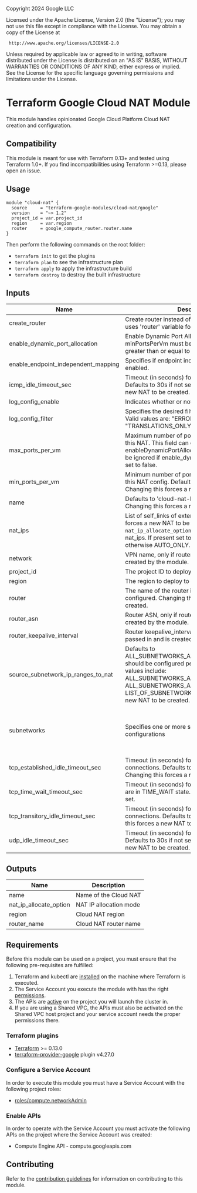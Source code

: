 Copyright 2024 Google LLC

Licensed under the Apache License, Version 2.0 (the "License");
you may not use this file except in compliance with the License.
You may obtain a copy of the License at

     http://www.apache.org/licenses/LICENSE-2.0

Unless required by applicable law or agreed to in writing, software
distributed under the License is distributed on an "AS IS" BASIS,
WITHOUT WARRANTIES OR CONDITIONS OF ANY KIND, either express or implied.
See the License for the specific language governing permissions and
limitations under the License.

# Terraform Google Cloud NAT Module

This module handles opinionated Google Cloud Platform Cloud NAT creation and configuration.

## Compatibility

This module is meant for use with Terraform 0.13+ and tested using Terraform 1.0+. If you find incompatibilities using Terraform >=0.13, please open an issue.

## Usage

```hcl
module "cloud-nat" {
  source     = "terraform-google-modules/cloud-nat/google"
  version    = "~> 1.2"
  project_id = var.project_id
  region     = var.region
  router     = google_compute_router.router.name
}
```

Then perform the following commands on the root folder:

- `terraform init` to get the plugins
- `terraform plan` to see the infrastructure plan
- `terraform apply` to apply the infrastructure build
- `terraform destroy` to destroy the built infrastructure

<!-- BEGINNING OF PRE-COMMIT-TERRAFORM DOCS HOOK -->

## Inputs

| Name                                | Description                                                                                                                                                                                                                                            | Type                                                                                                                                       | Default                           | Required |
| ----------------------------------- | ------------------------------------------------------------------------------------------------------------------------------------------------------------------------------------------------------------------------------------------------------ | ------------------------------------------------------------------------------------------------------------------------------------------ | --------------------------------- | :------: |
| create_router                       | Create router instead of using an existing one, uses 'router' variable for new resource name.                                                                                                                                                          | `bool`                                                                                                                                     | `false`                           |    no    |
| enable_dynamic_port_allocation      | Enable Dynamic Port Allocation. If minPorts is set, minPortsPerVm must be set to a power of two greater than or equal to 32.                                                                                                                           | `bool`                                                                                                                                     | `false`                           |    no    |
| enable_endpoint_independent_mapping | Specifies if endpoint independent mapping is enabled.                                                                                                                                                                                                  | `bool`                                                                                                                                     | `null`                            |    no    |
| icmp_idle_timeout_sec               | Timeout (in seconds) for ICMP connections. Defaults to 30s if not set. Changing this forces a new NAT to be created.                                                                                                                                   | `string`                                                                                                                                   | `"30"`                            |    no    |
| log_config_enable                   | Indicates whether or not to export logs                                                                                                                                                                                                                | `bool`                                                                                                                                     | `false`                           |    no    |
| log_config_filter                   | Specifies the desired filtering of logs on this NAT. Valid values are: "ERRORS_ONLY", "TRANSLATIONS_ONLY", "ALL"                                                                                                                                       | `string`                                                                                                                                   | `"ALL"`                           |    no    |
| max_ports_per_vm                    | Maximum number of ports allocated to a VM from this NAT. This field can only be set when enableDynamicPortAllocation is enabled.This will be ignored if enable_dynamic_port_allocation is set to false.                                                | `string`                                                                                                                                   | `null`                            |    no    |
| min_ports_per_vm                    | Minimum number of ports allocated to a VM from this NAT config. Defaults to 64 if not set. Changing this forces a new NAT to be created.                                                                                                               | `string`                                                                                                                                   | `"64"`                            |    no    |
| name                                | Defaults to 'cloud-nat-RANDOM_SUFFIX'. Changing this forces a new NAT to be created.                                                                                                                                                                   | `string`                                                                                                                                   | `""`                              |    no    |
| nat_ips                             | List of self_links of external IPs. Changing this forces a new NAT to be created. Value of `nat_ip_allocate_option` is inferred based on nat_ips. If present set to MANUAL_ONLY, otherwise AUTO_ONLY.                                                  | `list(string)`                                                                                                                             | `[]`                              |    no    |
| network                             | VPN name, only if router is not passed in and is created by the module.                                                                                                                                                                                | `string`                                                                                                                                   | `""`                              |    no    |
| project_id                          | The project ID to deploy to                                                                                                                                                                                                                            | `string`                                                                                                                                   | n/a                               |   yes    |
| region                              | The region to deploy to                                                                                                                                                                                                                                | `string`                                                                                                                                   | n/a                               |   yes    |
| router                              | The name of the router in which this NAT will be configured. Changing this forces a new NAT to be created.                                                                                                                                             | `string`                                                                                                                                   | n/a                               |   yes    |
| router_asn                          | Router ASN, only if router is not passed in and is created by the module.                                                                                                                                                                              | `string`                                                                                                                                   | `"64514"`                         |    no    |
| router_keepalive_interval           | Router keepalive_interval, only if router is not passed in and is created by the module.                                                                                                                                                               | `string`                                                                                                                                   | `"20"`                            |    no    |
| source_subnetwork_ip_ranges_to_nat  | Defaults to ALL_SUBNETWORKS_ALL_IP_RANGES. How NAT should be configured per Subnetwork. Valid values include: ALL_SUBNETWORKS_ALL_IP_RANGES, ALL_SUBNETWORKS_ALL_PRIMARY_IP_RANGES, LIST_OF_SUBNETWORKS. Changing this forces a new NAT to be created. | `string`                                                                                                                                   | `"ALL_SUBNETWORKS_ALL_IP_RANGES"` |    no    |
| subnetworks                         | Specifies one or more subnetwork NAT configurations                                                                                                                                                                                                    | <pre>list(object({<br> name = string,<br> source_ip_ranges_to_nat = list(string)<br> secondary_ip_range_names = list(string)<br> }))</pre> | `[]`                              |    no    |
| tcp_established_idle_timeout_sec    | Timeout (in seconds) for TCP established connections. Defaults to 1200s if not set. Changing this forces a new NAT to be created.                                                                                                                      | `string`                                                                                                                                   | `"1200"`                          |    no    |
| tcp_time_wait_timeout_sec           | Timeout (in seconds) for TCP connections that are in TIME_WAIT state. Defaults to 120s if not set.                                                                                                                                                     | `string`                                                                                                                                   | `"120"`                           |    no    |
| tcp_transitory_idle_timeout_sec     | Timeout (in seconds) for TCP transitory connections. Defaults to 30s if not set. Changing this forces a new NAT to be created.                                                                                                                         | `string`                                                                                                                                   | `"30"`                            |    no    |
| udp_idle_timeout_sec                | Timeout (in seconds) for UDP connections. Defaults to 30s if not set. Changing this forces a new NAT to be created.                                                                                                                                    | `string`                                                                                                                                   | `"30"`                            |    no    |

## Outputs

| Name                   | Description            |
| ---------------------- | ---------------------- |
| name                   | Name of the Cloud NAT  |
| nat_ip_allocate_option | NAT IP allocation mode |
| region                 | Cloud NAT region       |
| router_name            | Cloud NAT router name  |

<!-- END OF PRE-COMMIT-TERRAFORM DOCS HOOK -->

## Requirements

Before this module can be used on a project, you must ensure that the following pre-requisites are fulfilled:

1. Terraform and kubectl are [installed](#software-dependencies) on the machine where Terraform is executed.
2. The Service Account you execute the module with has the right [permissions](#iam-roles).
3. The APIs are [active](#enable-apis) on the project you will launch the cluster in.
4. If you are using a Shared VPC, the APIs must also be activated on the Shared VPC host project and your service account needs the proper permissions there.

### Terraform plugins

- [Terraform](https://www.terraform.io/downloads.html) >= 0.13.0
- [terraform-provider-google](https://github.com/terraform-providers/terraform-provider-google) plugin v4.27.0

### Configure a Service Account

In order to execute this module you must have a Service Account with the
following project roles:

- [roles/compute.networkAdmin](https://cloud.google.com/nat/docs/using-nat#iam_permissions)

### Enable APIs

In order to operate with the Service Account you must activate the following APIs on the project where the Service Account was created:

- Compute Engine API - compute.googleapis.com

## Contributing

Refer to the [contribution guidelines](./CONTRIBUTING.md) for information on contributing to this module.
